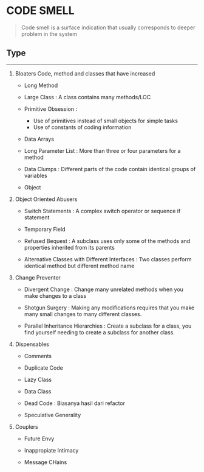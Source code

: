# CODE SMELL
> Code smell is a surface indication that usually corresponds to deeper problem in the system

## Type
---
1. Bloaters
    Code, method and classes that have increased
    - Long Method

    - Large Class : A class contains many methods/LOC
    - Primitive Obsession : 
        - Use of primitives instead of small objects for simple tasks
        - Use of constants of coding information
    - Data Arrays
    - Long Parameter List : More than three or four parameters for a method
    - Data Clumps : Different parts of the code contain identical groups of variables
    - Object

2. Object Oriented Abusers
    - Switch Statements : A complex switch operator or sequence if statement

    - Temporary Field
    - Refused Bequest : A subclass uses only some of the methods and properties inherited from its parents
    - Alternative Classes with Different Interfaces : Two classes perform identical method but different method name
3. Change Preventer
    - Divergent Change : Change many unrelated methods when you make changes to a class

    - Shotgun Surgery : Making any modifications requires that you make many small changes to many different classes.
    - Parallel Inheritance Hierarchies : Create a subclass for a class, you find yourself needing to create a subclass for another class.
4. Dispensables
    - Comments

    - Duplicate Code
    - Lazy Class
    - Data Class
    - Dead Code : Biasanya hasil dari refactor
    - Speculative Generality
5. Couplers
    - Future Envy
    
    - Inappropiate Intimacy
    - Message CHains
